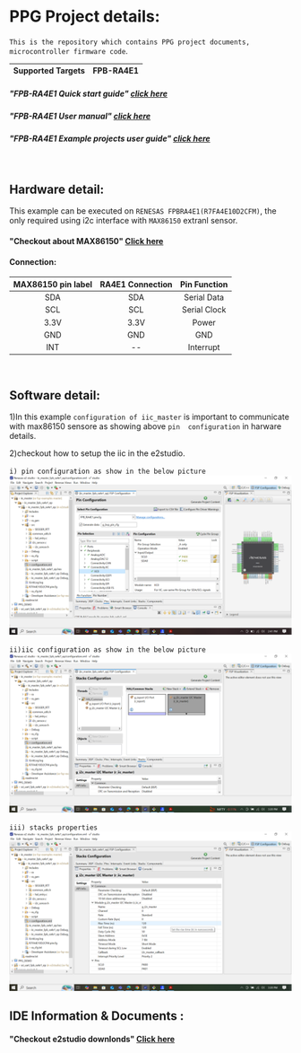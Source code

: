 # PPG Project details:

`This is the repository which contains PPG project documents, microcontroller firmware code`.

| Supported Targets | FPB-RA4E1 | 
| :----------------- | :--------- |
</center>

##### "FPB-RA4E1 Quick start guide" [click here](https://www.renesas.com/en/document/qsg/fpb-ra4e1-quick-start-guide?r=1527296#:~:text=The%20FPB%2DRA4E1%20Fast%20Prototyping,make%20further%20investments%20in%20tools.)
</center>

##### "FPB-RA4E1 User manual" [click here](https://www.renesas.com/en/document/mat/fpb-ra4e1-users-manual?srsltid=AfmBOorcaggMb13ZcnLC2UZd9g_1g280orFuA-2et-hcn7GL4Gg3oa5H)
</clean>

##### "FPB-RA4E1 Example projects user guide" [click here](https://github.com/renesas/ra-fsp-examples/blob/master/example_projects/Example%20Project%20Usage%20Guide.pdf)
</br>

## Hardware detail:
This example can be executed on `RENESAS FPBRA4E1(R7FA4E10D2CFM)`, the only required using i2c interface with `MAX86150` extranl sensor.

#### "Checkout about MAX86150" [Click here](https://github.com/Protocentral/protocentral_max86150_ecg_ppg/blob/master/README.md)
<clean>

 #### Connection:
 |MAX86150 pin label| RA4E1 Connection  |Pin Function      |
 |:-----------------: |:---------------------:|:------------------:|
 | SDA              | SDA                  |  Serial Data     |
 | SCL              | SCL                  |  Serial Clock    |
 | 3.3V             | 3.3V                 |  Power           |
 | GND              | GND                  |  GND             |
 | INT              | --                   |  Interrupt        |
 
</br>

## Software detail:
1)In this example  `configuration of iic_master` is important to communicate with max86150 sensore as showing above `pin 
  configuration` in harware details.
  </center>
  
2)checkout how to setup the iic in the e2studio. 
</center>

`i) pin configuration as show in the below picture` 
![picture](./e2studio/pictures/Configure_RA4E1.png)
</br>

`ii)iic configuration as show in the below picture `
![picture](./e2studio/pictures/iic_stacks.png)
</br>

`iii) stacks properties`
![picture](./e2studio/pictures/stacks_properties.png)



## IDE Information & Documents :

#### "Checkout e2studio downlonds" [Click here](https://www.renesas.com/en/software-tool/e-studio?srsltid=AfmBOoofsyZ-vZtebnAy63cVHOU4tqkWEnhXESOGg8qhTQyPTHtpYvmC)

